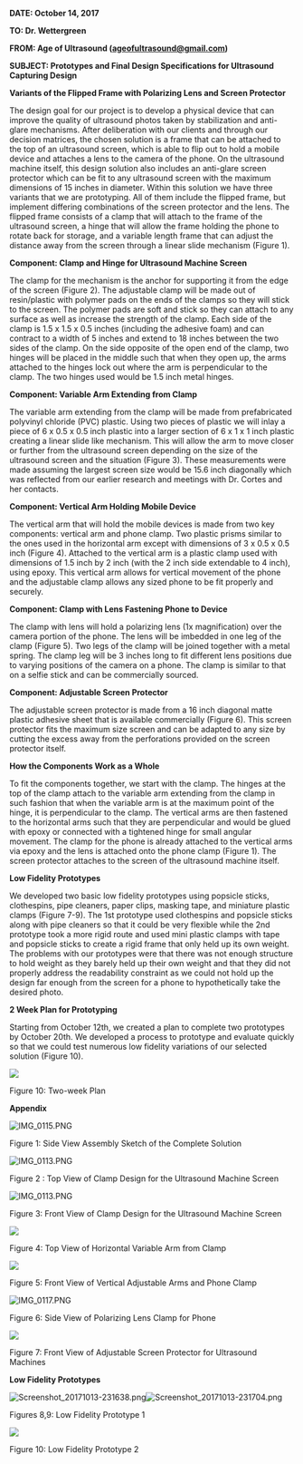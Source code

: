**DATE: October 14, 2017**

**TO: Dr. Wettergreen**

**FROM: Age of Ultrasound (ageofultrasound@gmail.com)**

**SUBJECT: Prototypes and Final Design Specifications for Ultrasound
Capturing Design**

**Variants of the Flipped Frame with Polarizing Lens and Screen
Protector**

The design goal for our project is to develop a physical device that can
improve the quality of ultrasound photos taken by stabilization and
anti-glare mechanisms. After deliberation with our clients and through
our decision matrices, the chosen solution is a frame that can be
attached to the top of an ultrasound screen, which is able to flip out
to hold a mobile device and attaches a lens to the camera of the phone.
On the ultrasound machine itself, this design solution also includes an
anti-glare screen protector which can be fit to any ultrasound screen
with the maximum dimensions of 15 inches in diameter. Within this
solution we have three variants that we are prototyping. All of them
include the flipped frame, but implement differing combinations of the
screen protector and the lens. The flipped frame consists of a clamp
that will attach to the frame of the ultrasound screen, a hinge that
will allow the frame holding the phone to rotate back for storage, and a
variable length frame that can adjust the distance away from the screen
through a linear slide mechanism (Figure 1).

**Component: Clamp and Hinge for Ultrasound Machine Screen**

The clamp for the mechanism is the anchor for supporting it from the
edge of the screen (Figure 2). The adjustable clamp will be made out of
resin/plastic with polymer pads on the ends of the clamps so they will
stick to the screen. The polymer pads are soft and stick so they can
attach to any surface as well as increase the strength of the clamp.
Each side of the clamp is 1.5 x 1.5 x 0.5 inches (including the adhesive
foam) and can contract to a width of 5 inches and extend to 18 inches
between the two sides of the clamp. On the side opposite of the open end
of the clamp, two hinges will be placed in the middle such that when
they open up, the arms attached to the hinges lock out where the arm is
perpendicular to the clamp. The two hinges used would be 1.5 inch metal
hinges.

**Component: Variable Arm Extending from Clamp**

The variable arm extending from the clamp will be made from
prefabricated polyvinyl chloride (PVC) plastic. Using two pieces of
plastic we will inlay a piece of 6 x 0.5 x 0.5 inch plastic into a
larger section of 6 x 1 x 1 inch plastic creating a linear slide like
mechanism. This will allow the arm to move closer or further from the
ultrasound screen depending on the size of the ultrasound screen and the
situation (Figure 3). These measurements were made assuming the largest
screen size would be 15.6 inch diagonally which was reflected from our
earlier research and meetings with Dr. Cortes and her contacts.

**Component: Vertical Arm Holding Mobile Device**

The vertical arm that will hold the mobile devices is made from two key
components: vertical arm and phone clamp. Two plastic prisms similar to
the ones used in the horizontal arm except with dimensions of 3 x 0.5 x
0.5 inch (Figure 4). Attached to the vertical arm is a plastic clamp
used with dimensions of 1.5 inch by 2 inch (with the 2 inch side
extendable to 4 inch), using epoxy. This vertical arm allows for
vertical movement of the phone and the adjustable clamp allows any sized
phone to be fit properly and securely.

**Component: Clamp with Lens Fastening Phone to Device**

The clamp with lens will hold a polarizing lens (1x magnification) over
the camera portion of the phone. The lens will be imbedded in one leg of
the clamp (Figure 5). Two legs of the clamp will be joined together with
a metal spring. The clamp leg will be 3 inches long to fit different
lens positions due to varying positions of the camera on a phone. The
clamp is similar to that on a selfie stick and can be commercially
sourced.

**Component: Adjustable Screen Protector**

The adjustable screen protector is made from a 16 inch diagonal matte
plastic adhesive sheet that is available commercially (Figure 6). This
screen protector fits the maximum size screen and can be adapted to any
size by cutting the excess away from the perforations provided on the
screen protector itself.

**How the Components Work as a Whole**

To fit the components together, we start with the clamp. The hinges at
the top of the clamp attach to the variable arm extending from the clamp
in such fashion that when the variable arm is at the maximum point of
the hinge, it is perpendicular to the clamp. The vertical arms are then
fastened to the horizontal arms such that they are perpendicular and
would be glued with epoxy or connected with a tightened hinge for small
angular movement. The clamp for the phone is already attached to the
vertical arms via epoxy and the lens is attached onto the phone clamp
(Figure 1). The screen protector attaches to the screen of the
ultrasound machine itself.

**Low Fidelity Prototypes**

We developed two basic low fidelity prototypes using popsicle sticks,
clothespins, pipe cleaners, paper clips, masking tape, and miniature
plastic clamps (Figure 7-9). The 1st prototype used clothespins and
popsicle sticks along with pipe cleaners so that it could be very
flexible while the 2nd prototype took a more rigid route and used mini
plastic clamps with tape and popsicle sticks to create a rigid frame
that only held up its own weight. The problems with our prototypes were
that there was not enough structure to hold weight as they barely held
up their own weight and that they did not properly address the
readability constraint as we could not hold up the design far enough
from the screen for a phone to hypothetically take the desired photo.

**2 Week Plan for Prototyping**

Starting from October 12th, we created a plan to complete two prototypes
by October 20th. We developed a process to prototype and evaluate
quickly so that we could test numerous low fidelity variations of our
selected solution (Figure 10).

![](media/image15.png)

Figure 10: Two-week Plan

**Appendix**

![IMG\_0115.PNG](media/image16.png)

Figure 1: Side View Assembly Sketch of the Complete Solution

![IMG\_0113.PNG](media/image17.png)

Figure 2 : Top View of Clamp Design for the Ultrasound Machine Screen

![IMG\_0113.PNG](media/image18.png)

Figure 3: Front View of Clamp Design for the Ultrasound Machine Screen

![](media/image19.png)

Figure 4: Top View of Horizontal Variable Arm from Clamp

![](media/image20.png)

Figure 5: Front View of Vertical Adjustable Arms and Phone Clamp

![IMG\_0117.PNG](media/image21.png)

Figure 6: Side View of Polarizing Lens Clamp for Phone

![](media/image22.png)

Figure 7: Front View of Adjustable Screen Protector for Ultrasound
Machines

**Low Fidelity
Prototypes**

![Screenshot\_20171013-231638.png](media/image23.png)![Screenshot\_20171013-231704.png](media/image24.png)

Figures 8,9: Low Fidelity Prototype 1

![](media/image25.png)

Figure 10: Low Fidelity Prototype 2
